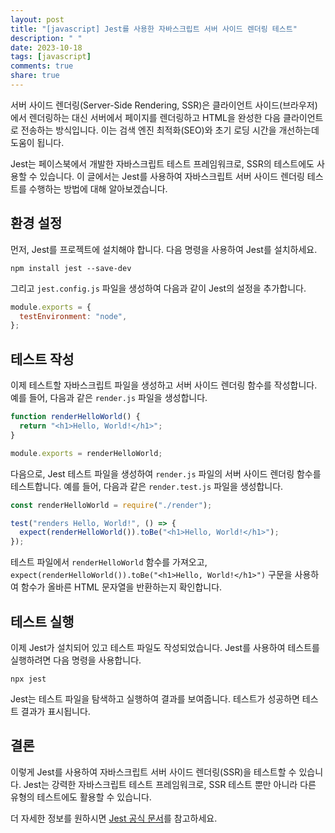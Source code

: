 ```yaml
---
layout: post
title: "[javascript] Jest를 사용한 자바스크립트 서버 사이드 렌더링 테스트"
description: " "
date: 2023-10-18
tags: [javascript]
comments: true
share: true
---
```


서버 사이드 렌더링(Server-Side Rendering, SSR)은 클라이언트 사이드(브라우저)에서 렌더링하는 대신 서버에서 페이지를 렌더링하고 HTML을 완성한 다음 클라이언트로 전송하는 방식입니다. 이는 검색 엔진 최적화(SEO)와 초기 로딩 시간을 개선하는데 도움이 됩니다.

Jest는 페이스북에서 개발한 자바스크립트 테스트 프레임워크로, SSR의 테스트에도 사용할 수 있습니다. 이 글에서는 Jest를 사용하여 자바스크립트 서버 사이드 렌더링 테스트를 수행하는 방법에 대해 알아보겠습니다.

## 환경 설정

먼저, Jest를 프로젝트에 설치해야 합니다. 다음 명령을 사용하여 Jest를 설치하세요.

```shell
npm install jest --save-dev
```

그리고 `jest.config.js` 파일을 생성하여 다음과 같이 Jest의 설정을 추가합니다.

```javascript
module.exports = {
  testEnvironment: "node",
};
```

## 테스트 작성

이제 테스트할 자바스크립트 파일을 생성하고 서버 사이드 렌더링 함수를 작성합니다. 예를 들어, 다음과 같은 `render.js` 파일을 생성합니다.

```javascript
function renderHelloWorld() {
  return "<h1>Hello, World!</h1>";
}

module.exports = renderHelloWorld;
```

다음으로, Jest 테스트 파일을 생성하여 `render.js` 파일의 서버 사이드 렌더링 함수를 테스트합니다. 예를 들어, 다음과 같은 `render.test.js` 파일을 생성합니다.

```javascript
const renderHelloWorld = require("./render");

test("renders Hello, World!", () => {
  expect(renderHelloWorld()).toBe("<h1>Hello, World!</h1>");
});
```

테스트 파일에서 `renderHelloWorld` 함수를 가져오고, `expect(renderHelloWorld()).toBe("<h1>Hello, World!</h1>")` 구문을 사용하여 함수가 올바른 HTML 문자열을 반환하는지 확인합니다.

## 테스트 실행

이제 Jest가 설치되어 있고 테스트 파일도 작성되었습니다. Jest를 사용하여 테스트를 실행하려면 다음 명령을 사용합니다.

```shell
npx jest
```

Jest는 테스트 파일을 탐색하고 실행하여 결과를 보여줍니다. 테스트가 성공하면 테스트 결과가 표시됩니다.

## 결론

이렇게 Jest를 사용하여 자바스크립트 서버 사이드 렌더링(SSR)을 테스트할 수 있습니다. Jest는 강력한 자바스크립트 테스트 프레임워크로, SSR 테스트 뿐만 아니라 다른 유형의 테스트에도 활용할 수 있습니다.

더 자세한 정보를 원하시면 [Jest 공식 문서](https://jestjs.io/docs/getting-started)를 참고하세요.